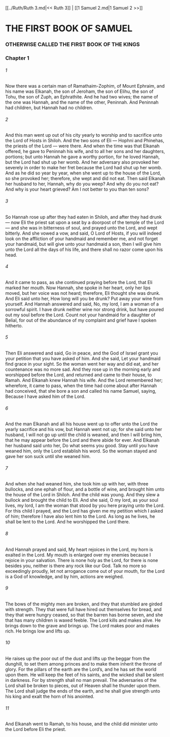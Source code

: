 [[../Ruth/Ruth 3.md|<< Ruth 3]]  |  [[1 Samuel 2.md|1 Samuel 2 >>]]

# THE FIRST BOOK OF SAMUEL
### OTHERWISE CALLED THE FIRST BOOK OF THE KINGS
### Chapter 1
###### 1
Now there was a certain man of Ramathaim-Zophim, of Mount Ephraim, and his name was Elkanah, the son of Jeroham, the son of Elihu, the son of Tohu, the son of Zuph, an Ephrathite. And he had two wives; the name of the one was Hannah, and the name of the other, Peninnah. And Peninnah had children, but Hannah had no children.

###### 2
And this man went up out of his city yearly to worship and to sacrifice unto the Lord of Hosts in Shiloh. And the two sons of Eli — Hophni and Phinehas, the priests of the Lord — were there. And when the time was that Elkanah offered, he gave to Peninnah his wife, and to all her sons and her daughters, portions; but unto Hannah he gave a worthy portion, for he loved Hannah, but the Lord had shut up her womb. And her adversary also provoked her severely in order to make her fret because the Lord had shut up her womb. And as he did so year by year, when she went up to the house of the Lord, so she provoked her; therefore, she wept and did not eat. Then said Elkanah her husband to her, Hannah, why do you weep? And why do you not eat? And why is your heart grieved? Am I not better to you than ten sons?

###### 3
So Hannah rose up after they had eaten in Shiloh, and after they had drunk — now Eli the priest sat upon a seat by a doorpost of the temple of the Lord — and she was in bitterness of soul, and prayed unto the Lord, and wept bitterly. And she vowed a vow, and said, O Lord of Hosts, if you will indeed look on the affliction of your handmaid and remember me, and not forget your handmaid, but will give unto your handmaid a son, then I will give him unto the Lord all the days of his life, and there shall no razor come upon his head.

###### 4
And it came to pass, as she continued praying before the Lord, that Eli marked her mouth. Now Hannah, she spoke in her heart, only her lips moved, but her voice was not heard; therefore, Eli thought she was drunk. And Eli said unto her, How long will you be drunk? Put away your wine from yourself. And Hannah answered and said, No, my lord, I am a woman of a sorrowful spirit. I have drunk neither wine nor strong drink, but have poured out my soul before the Lord. Count not your handmaid for a daughter of Belial, for out of the abundance of my complaint and grief have I spoken hitherto.

###### 5
Then Eli answered and said, Go in peace, and the God of Israel grant you your petition that you have asked of him. And she said, Let your handmaid find grace in your sight. So the woman went her way and did eat, and her countenance was no more sad. And they rose up in the morning early and worshipped before the Lord, and returned and came to their house, to Ramah. And Elkanah knew Hannah his wife. And the Lord remembered her; wherefore, it came to pass, when the time had come about after Hannah had conceived, that she bore a son and called his name Samuel, saying, Because I have asked him of the Lord.

###### 6
And the man Elkanah and all his house went up to offer unto the Lord the yearly sacrifice and his vow, but Hannah went not up; for she said unto her husband, I will not go up until the child is weaned, and then I will bring him, that he may appear before the Lord and there abide for ever. And Elkanah her husband said unto her, Do what seems you good. Stay until you have weaned him, only the Lord establish his word. So the woman stayed and gave her son suck until she weaned him.

###### 7
And when she had weaned him, she took him up with her, with three bullocks, and one ephah of flour, and a bottle of wine, and brought him unto the house of the Lord in Shiloh. And the child was young. And they slew a bullock and brought the child to Eli. And she said, O my lord, as your soul lives, my lord, I am the woman that stood by you here praying unto the Lord. For this child I prayed, and the Lord has given me my petition which I asked of him; therefore I have also lent him to the Lord. As long as he lives, he shall be lent to the Lord. And he worshipped the Lord there.

###### 8
And Hannah prayed and said, My heart rejoices in the Lord, my horn is exalted in the Lord. My mouth is enlarged over my enemies because I rejoice in your salvation. There is none holy as the Lord, for there is none besides you, neither is there any rock like our God. Talk no more so exceedingly proudly, let not arrogance come out of your mouth, for the Lord is a God of knowledge, and by him, actions are weighed.

###### 9
The bows of the mighty men are broken, and they that stumbled are girded with strength. They that were full have hired out themselves for bread, and they that were hungry ceased, so that the barren has borne seven, and she that has many children is waxed feeble. The Lord kills and makes alive. He brings down to the grave and brings up. The Lord makes poor and makes rich. He brings low and lifts up.

###### 10
He raises up the poor out of the dust and lifts up the beggar from the dunghill, to set them among princes and to make them inherit the throne of glory. For the pillars of the earth are the Lord’s, and he has set the world upon them. He will keep the feet of his saints, and the wicked shall be silent in darkness. For by strength shall no man prevail. The adversaries of the Lord shall be broken to pieces, out of Heaven shall he thunder upon them. The Lord shall judge the ends of the earth, and he shall give strength unto his king and exalt the horn of his anointed.

###### 11
And Elkanah went to Ramah, to his house, and the child did minister unto the Lord before Eli the priest.